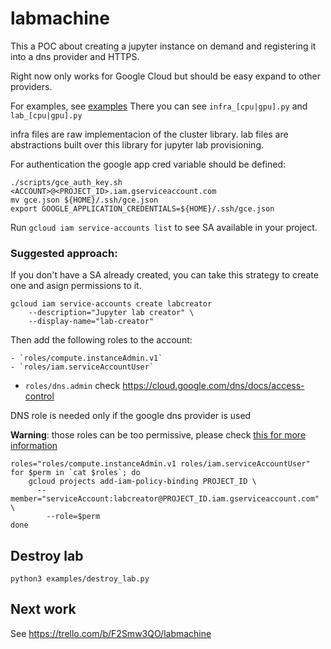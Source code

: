 # labmachine

This a POC about creating a jupyter instance on demand and registering it into a dns provider and HTTPS. 

Right now only works for Google Cloud but should be easy expand to other providers. 


For examples, see [examples](examples/)
There you can see `infra_[cpu|gpu].py` and `lab_[cpu|gpu].py`

infra files are raw implementacion of the cluster library. 
lab files are abstractions built over this library for jupyter lab provisioning. 


For authentication the google app cred variable should be defined:
```
./scripts/gce_auth_key.sh <ACCOUNT>@<PROJECT_ID>.iam.gserviceaccount.com
mv gce.json ${HOME}/.ssh/gce.json
export GOOGLE_APPLICATION_CREDENTIALS=${HOME}/.ssh/gce.json
```

Run `gcloud iam service-accounts list` to see SA available in your project. 

### Suggested approach:

If you don't have a SA already created, you can take this strategy to create one and asign permissions to it.

```
gcloud iam service-accounts create labcreator
    --description="Jupyter lab creator" \
    --display-name="lab-creator"
```

Then add the following roles to the account:

	- `roles/compute.instanceAdmin.v1`
	- `roles/iam.serviceAccountUser`
  - `roles/dns.admin` check https://cloud.google.com/dns/docs/access-control

DNS role is needed only if the google dns provider is used

**Warning**: those roles can be too permissive, please check [this for more information](https://cloud.google.com/compute/docs/access/iam)

```
roles="roles/compute.instanceAdmin.v1 roles/iam.serviceAccountUser"
for $perm in `cat $roles`; do
	gcloud projects add-iam-policy-binding PROJECT_ID \
  	  --member="serviceAccount:labcreator@PROJECT_ID.iam.gserviceaccount.com" \
    	--role=$perm
done
``` 

## Destroy lab

```
python3 examples/destroy_lab.py
```

## Next work

See https://trello.com/b/F2Smw3QO/labmachine

